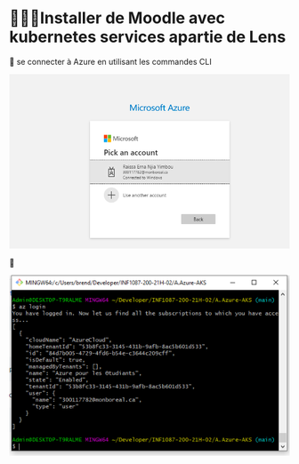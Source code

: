 
# :monkey::palm_tree::tiger2:Installer de Moodle avec kubernetes services apartie de Lens

:lollipop: se connecter à Azure en utilisant les commandes CLI 

![image](images/d1.PNG)

:pineapple: 

![image](images/d2.PNG)
